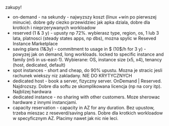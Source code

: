 zakupy!

* on-demand -  na sekundy - najwyzszy koszt (linux +win po pierwszej minucie). dobre gdy ciezko przewidziec jak apka dziala, 
dobre dla krotkich i nieprzerywanych workloadow
* reserved (1 & 3 y) - upusty np 72%. wybierasz type, region, os, 1 lub 3 lata, platnosci (steady states apps, np dbs), mozna spylic w Reseved
Instance Marketplace
* saving plans (1&3y) - commitment to usage in $ (10$/h for 3 y) - powyzej jak on demand, long workloads. 
locked to specific instance and family (m5 in us-east-1). Wybierane: OS, instance size (x5, x4), tenancy (host, dedicated, default)
* spot instances - short and cheap, do 90% upustu. Mozna je stracic jesli rachunek wiekszy niz zakladany. NIE DO KRYTYCZNYCH
* dedicated host - book a server, fizyczny server. OnDemand | Reserved. Najdrozszy. Dobre dla softu ze skomplikowana licencja (np na cory itp). 
Najblizej hardwara 
* dedicated instance - no sharing with other customers. Moze sherowac hardware z innymi instancjami. 
* capacity reservation - capacity in AZ for any duration. Bez upustow, trzeba mieszac z reseverd/saving plans.
 Dobre dla krotkich workloadow w specyficznym AZ. Placimy nawet jak nic nie leci. 